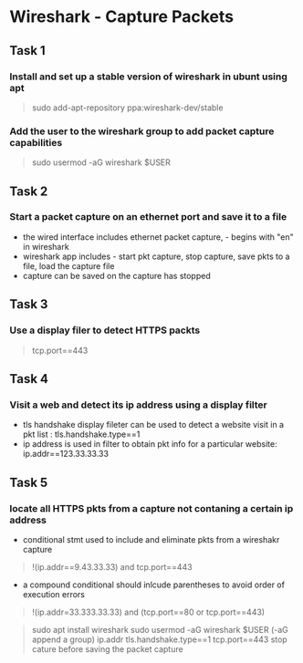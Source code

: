 # Wireshark - Capture Packets

## Task 1
### Install and set up a stable version of wireshark in ubunt using apt

> sudo add-apt-repository ppa:wireshark-dev/stable

### Add the user to the wireshark group  to add packet capture capabilities

> sudo usermod -aG wireshark $USER

## Task 2
### Start a packet capture on an ethernet port and save it to a file
- the wired interface includes ethernet packet capture, - begins with "en" in wireshark
- wireshark app includes - start pkt capture, stop capture, save pkts to a file, load the capture file
- capture can be saved on the capture has stopped

## Task 3
### Use a display filer to detect HTTPS packts
> tcp.port==443


## Task 4
### Visit a web and detect its ip address using a display filter
- tls handshake display fileter can be used to detect a website visit in a pkt list : tls.handshake.type==1
- ip address is used in filter to obtain pkt info for a particular website: ip.addr==123.33.33.33

## Task 5
### locate all HTTPS pkts from a capture not contaning a certain ip address
- conditional stmt   used to include and eliminate pkts from a wireshakr capture
> !(ip.addr==9.43.33.33) and tcp.port==443

- a compound conditional should inlcude parentheses to avoid order of execution errors
> !(ip.addr=33.333.33.33) and (tcp.port==80 or tcp.port==443)


> sudo apt install wireshark
> sudo usermod -aG wireshark $USER   (-aG append a group)
> ip.addr
> tls.handshake.type==1
> tcp.port==443
> stop cature before saving the packet capture
